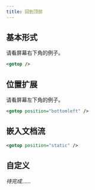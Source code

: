 ```yaml
---
title: 回到顶部
---
```


## 基本形式

请看屏幕右下角的例子。

<div class="m-example"></div>

```xml
<gotop />
```

## 位置扩展

请看屏幕左下角的例子。

<div class="m-example"></div>

```xml
<gotop position="bottomleft" />
```

## 嵌入文档流

<div class="m-example"></div>

```xml
<gotop position="static" />
```

## 自定义

*待完成……*
